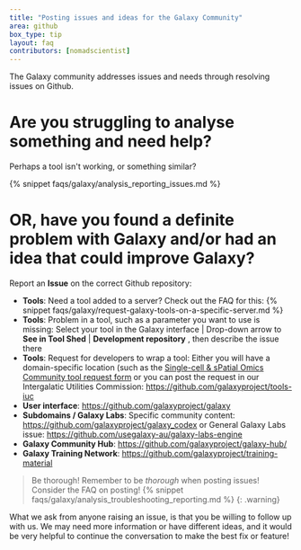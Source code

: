```yaml
---
title: "Posting issues and ideas for the Galaxy Community"
area: github
box_type: tip
layout: faq
contributors: [nomadscientist]
---
```


The Galaxy community addresses issues and needs through resolving issues on Github.

# Are you struggling to analyse something and need help?

Perhaps a tool isn't working, or something similar?

{% snippet faqs/galaxy/analysis_reporting_issues.md %}

# OR, have you found a definite problem with Galaxy and/or had an idea that could improve Galaxy?

Report an **Issue** on the correct Github repository:

 - **Tools**: Need a tool added to a server? Check out the FAQ for this:
      {% snippet faqs/galaxy/request-galaxy-tools-on-a-specific-server.md %}
 - **Tools**: Problem in a tool, such as a parameter you want to use is missing: Select your tool in the Galaxy interface | Drop-down arrow to **See in Tool Shed** | **Development repository** , then describe the issue there
 - **Tools**: Request for developers to wrap a tool: Either you will have a domain-specific location (such as the [Single-cell & sPatial Omics Community tool request form](https://docs.google.com/spreadsheets/d/15hqgqA-RMDhXR-ylKhRF-Dab9Ij2arYSKiEVoPl2df4/edit?usp=sharing) or you can post the request in our Intergalatic Utilities Commission: https://github.com/galaxyproject/tools-iuc
 - **User interface**: https://github.com/galaxyproject/galaxy
 - **Subdomains / Galaxy Labs**: Specific community content: https://github.com/galaxyproject/galaxy_codex or General Galaxy Labs issue: https://github.com/usegalaxy-au/galaxy-labs-engine
 - **Galaxy Community Hub**: https://github.com/galaxyproject/galaxy-hub/
 - **Galaxy Training Network**: https://github.com/galaxyproject/training-material

> <warning-title>Be thorough!</warning-title>
> Remember to be *thorough* when posting issues! Consider the FAQ on posting!
>        {% snippet faqs/galaxy/analysis_troubleshooting_reporting.md %}
{: .warning}

What we ask from anyone raising an issue, is that you be willing to follow up with us. We may need more information or have different ideas, and it would be very helpful to continue the conversation to make the best fix or feature!
